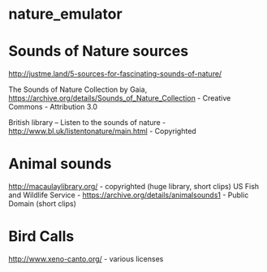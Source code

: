 # nature_emulator


# Sounds of Nature sources

http://justme.land/5-sources-for-fascinating-sounds-of-nature/


The Sounds of Nature Collection by Gaia, https://archive.org/details/Sounds_of_Nature_Collection - Creative Commons - Attribution 3.0

British library – Listen to the sounds of nature - http://www.bl.uk/listentonature/main.html - Copyrighted

# Animal sounds
http://macaulaylibrary.org/ - copyrighted (huge library, short clips)
US Fish and Wildlife Service - https://archive.org/details/animalsounds1 - Public Domain (short clips)

# Bird Calls
http://www.xeno-canto.org/ - various licenses

